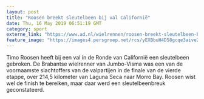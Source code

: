 ```yaml
---
layout: post
title: "Roosen breekt sleutelbeen bij val Californië"
date: Thu, 16 May 2019 06:51:19 GMT
category: sport
externe_link: "https://www.ad.nl/wielrennen/roosen-breekt-sleutelbeen-bij-val-californie~a5972d1f/"
feature_image: "https://images4.persgroep.net/rcs/yEXBbuH4D58gcqe3aive2m21c78/diocontent/130376255/_fitwidth/400/?appId=21791a8992982cd8da851550a453bd7f&quality=0.7"
---
```


Timo Roosen heeft bij een val in de Ronde van Californië een sleutelbeen gebroken. De Brabantse wielrenner van Jumbo-Visma was een van de voornaamste slachtoffers van de valpartijen in de finale van de vierde etappe, over 214,5 kilometer van Laguna Seca naar Morro Bay. Roosen wist wel de finish te bereiken, maar daar werd een sleutelbeenbreuk geconstateerd.
